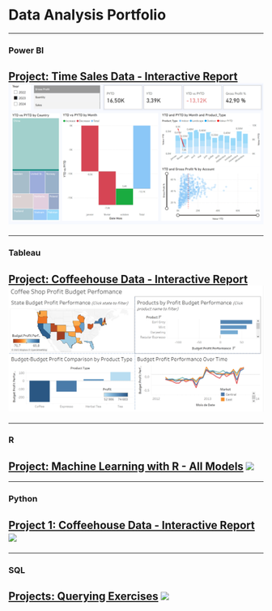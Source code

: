 # Data Analysis Portfolio

---
### Power BI

[Project: Time Sales Data - Interactive Report](/sample_page.md)
<img src="images/powerbi time sales report.PNG?raw=true"/>
---

---
### Tableau

[Project: Coffeehouse Data - Interactive Report](/sample_page)
<img src="images/tableau coffeeshop report.PNG?raw=true"/>
---

---
### R

[Project: Machine Learning with R - All Models](/R_AllModels.md)
<img src="images/dummy_thumbnail.jpg?raw=true"/>
---

---
### Python

[Project 1: Coffeehouse Data - Interactive Report](/sample_page)
<img src="images/dummy_thumbnail.jpg?raw=true"/>
---

---
### SQL

[Projects: Querying Exercises](/sample_page)
<img src="images/dummy_thumbnail.jpg?raw=true"/>
---






